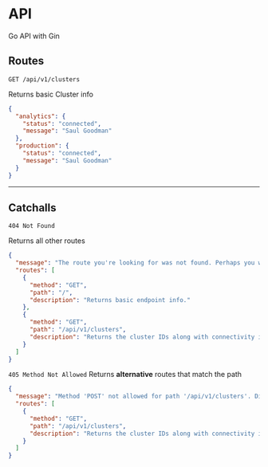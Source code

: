 # API

Go API with Gin


## Routes

`GET /api/v1/clusters`

Returns basic Cluster info

```json
{
  "analytics": {
    "status": "connected",
    "message": "Saul Goodman"
  },
  "production": {
    "status": "connected",
    "message": "Saul Goodman"
  }
}
```


---

## Catchalls

`404 Not Found`

Returns all other routes

```json
{
  "message": "The route you're looking for was not found. Perhaps you wanted one of these?",
  "routes": [
    {
      "method": "GET",
      "path": "/",
      "description": "Returns basic endpoint info."
    },
    {
      "method": "GET",
      "path": "/api/v1/clusters",
      "description": "Returns the cluster IDs along with connectivity information"
    }
  ]
}
```

`405 Method Not Allowed`
Returns **alternative** routes that match the path


```json
{
  "message": "Method 'POST' not allowed for path '/api/v1/clusters'. Did you mean one of these?",
  "routes": [
    {
      "method": "GET",
      "path": "/api/v1/clusters",
      "description": "Returns the cluster IDs along with connectivity information"
    }
  ]
}
```

